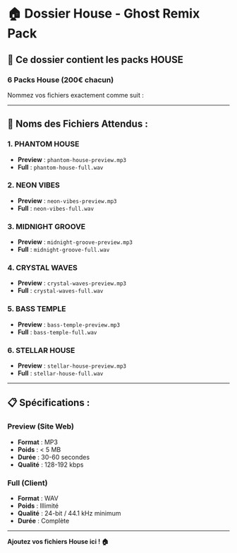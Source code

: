 # 🏠 Dossier House - Ghost Remix Pack

## 📁 Ce dossier contient les packs HOUSE

### 6 Packs House (200€ chacun)

Nommez vos fichiers exactement comme suit :

---

## 📝 Noms des Fichiers Attendus :

### 1. PHANTOM HOUSE
- **Preview** : `phantom-house-preview.mp3`
- **Full** : `phantom-house-full.wav`

### 2. NEON VIBES
- **Preview** : `neon-vibes-preview.mp3`
- **Full** : `neon-vibes-full.wav`

### 3. MIDNIGHT GROOVE
- **Preview** : `midnight-groove-preview.mp3`
- **Full** : `midnight-groove-full.wav`

### 4. CRYSTAL WAVES
- **Preview** : `crystal-waves-preview.mp3`
- **Full** : `crystal-waves-full.wav`

### 5. BASS TEMPLE
- **Preview** : `bass-temple-preview.mp3`
- **Full** : `bass-temple-full.wav`

### 6. STELLAR HOUSE
- **Preview** : `stellar-house-preview.mp3`
- **Full** : `stellar-house-full.wav`

---

## 📋 Spécifications :

### Preview (Site Web)
- **Format** : MP3
- **Poids** : < 5 MB
- **Durée** : 30-60 secondes
- **Qualité** : 128-192 kbps

### Full (Client)
- **Format** : WAV
- **Poids** : Illimité
- **Qualité** : 24-bit / 44.1 kHz minimum
- **Durée** : Complète

---

**Ajoutez vos fichiers House ici ! 🏠**







